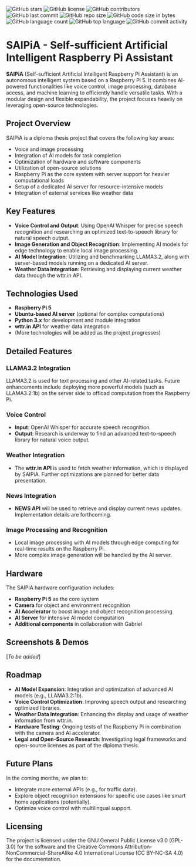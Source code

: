 ![GitHub stars](https://img.shields.io/github/stars/Luna-Schaetzle/Diploma-thesis "GitHub stars")
![GitHub license](https://img.shields.io/github/license/Luna-Schaetzle/Diploma-thesis "GitHub license")
![GitHub contributors](https://img.shields.io/github/contributors/Luna-Schaetzle/Diploma-thesis "GitHub contributors")
![GitHub last commit](https://img.shields.io/github/last-commit/Luna-Schaetzle/Diploma-thesis "GitHub last commit")
![GitHub repo size](https://img.shields.io/github/repo-size/Luna-Schaetzle/Diploma-thesis "GitHub repo size")
![GitHub code size in bytes](https://img.shields.io/github/languages/code-size/Luna-Schaetzle/Diploma-thesis "GitHub code size in bytes")
![GitHub language count](https://img.shields.io/github/languages/count/Luna-Schaetzle/Diploma-thesis "GitHub language count")
![GitHub top language](https://img.shields.io/github/languages/top/Luna-Schaetzle/Diploma-thesis "GitHub top language")
![GitHub commit activity](https://img.shields.io/github/commit-activity/w/Luna-Schaetzle/Diploma-thesis "GitHub commit activity")

# SAIPiA - Self-sufficient Artificial Intelligent Raspberry Pi Assistant

**SAIPiA** (Self-sufficient Artificial Intelligent Raspberry Pi Assistant) is an autonomous intelligent system based on a Raspberry Pi 5. It combines AI-powered functionalities like voice control, image processing, database access, and machine learning to efficiently handle versatile tasks. With a modular design and flexible expandability, the project focuses heavily on leveraging open-source technologies.

## Project Overview

SAIPiA is a diploma thesis project that covers the following key areas:
- Voice and image processing
- Integration of AI models for task completion
- Optimization of hardware and software components
- Utilization of open-source solutions
- Raspberry Pi as the core system with server support for heavier computational loads
- Setup of a dedicated AI server for resource-intensive models
- Integration of external services like weather data

## Key Features

- **Voice Control and Output**: Using OpenAI Whisper for precise speech recognition and researching an optimized text-to-speech library for natural speech output.
- **Image Generation and Object Recognition**: Implementing AI models for edge technology to enable local image processing.
- **AI Model Integration**: Utilizing and benchmarking LLAMA3.2, along with server-based models running on a dedicated AI server.
- **Weather Data Integration**: Retrieving and displaying current weather data through the wttr.in API.

## Technologies Used

- **Raspberry Pi 5**
- **Ubuntu-based AI server** (optional for complex computations)
- **Python 3.x** for development and module integration
- **wttr.in API** for weather data integration
- (More technologies will be added as the project progresses)

## Detailed Features

### LLAMA3.2 Integration
LLAMA3.2 is used for text processing and other AI-related tasks. Future enhancements include deploying more powerful models (such as LLAMA3.2:1b) on the server side to offload computation from the Raspberry Pi.

### Voice Control
- **Input**: OpenAI Whisper for accurate speech recognition.
- **Output**: Research is underway to find an advanced text-to-speech library for natural voice output.

### Weather Integration
- The **wttr.in API** is used to fetch weather information, which is displayed by SAIPiA. Further optimizations are planned for better data presentation.

### News Integration
- **NEWS API** will be used to retrieve and display current news updates. Implementation details are forthcoming.

### Image Processing and Recognition
- Local image processing with AI models through edge computing for real-time results on the Raspberry Pi.
- More complex image generation will be handled by the AI server.

## Hardware

The SAIPiA hardware configuration includes:
- **Raspberry Pi 5** as the core system
- **Camera** for object and environment recognition
- **AI Accelerator** to boost image and object recognition processing
- **AI Server** for intensive AI model computation
- **Additional components** in collaboration with Gabriel

## Screenshots & Demos

[*To be added*]

## Roadmap

- **AI Model Expansion**: Integration and optimization of advanced AI models (e.g., LLAMA3.2:1b).
- **Voice Control Optimization**: Improving speech output and researching optimized libraries.
- **Weather Data Integration**: Enhancing the display and usage of weather information from wttr.in.
- **Hardware Testing**: Ongoing tests of the Raspberry Pi in combination with the camera and AI accelerator.
- **Legal and Open-Source Research**: Investigating legal frameworks and open-source licenses as part of the diploma thesis.

## Future Plans

In the coming months, we plan to:
- Integrate more external APIs (e.g., for traffic data).
- Explore object recognition extensions for specific use cases like smart home applications (potentially).
- Optimize voice control with multilingual support.

## Licensing

The project is licensed under the GNU General Public License v3.0 (GPL-3.0) for the software and the Creative Commons Attribution-NonCommercial-ShareAlike 4.0 International License (CC BY-NC-SA 4.0) for the documentation.

